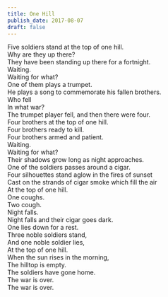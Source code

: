 ```yaml
---
title: One Hill
publish_date: 2017-08-07
draft: false
---
```

  
Five soldiers stand at the top of one hill.  
Why are they up there?  
They have been standing up there for a fortnight.  
Waiting.  
Waiting for what?  
One of them plays a trumpet.  
He plays a song to commemorate his fallen brothers.  
Who fell  
In what war?  
The trumpet player fell, and then there were four.  
Four brothers at the top of one hill.  
Four brothers ready to kill.  
Four brothers armed and patient.  
Waiting.  
Waiting for what?  
Their shadows grow long as night approaches.  
One of the soldiers passes around a cigar.  
Four silhouettes stand aglow in the fires of sunset  
Cast on the strands of cigar smoke which fill the air  
At the top of one hill.  
One coughs.  
Two cough.  
Night falls.  
Night falls and their cigar goes dark.  
One lies down for a rest.  
Three noble soldiers stand,  
And one noble soldier lies,  
At the top of one hill.  
When the sun rises in the morning,  
The hilltop is empty.  
The soldiers have gone home.  
The war is over.  
The war is over.
